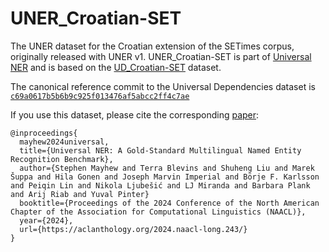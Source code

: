 # UNER_Croatian-SET

The UNER dataset for the Croatian extension of the SETimes corpus, originally released with UNER v1. UNER_Croatian-SET is part of [Universal NER](https://www.universalner.org/) and is based on the [UD_Croatian-SET](https://github.com/UniversalDependencies/UD_Croatian-SET) dataset.

The canonical reference commit to the Universal Dependencies dataset is [`c69a0617b5b6b9c925f013476af5abcc2ff4c7ae`](https://github.com/UniversalDependencies/UD_Croatian-SET/tree/c69a0617b5b6b9c925f013476af5abcc2ff4c7ae)

If you use this dataset, please cite the corresponding [paper](https://aclanthology.org/2024.naacl-long.243/):
```
@inproceedings{
  mayhew2024universal,
  title={Universal NER: A Gold-Standard Multilingual Named Entity Recognition Benchmark},
  author={Stephen Mayhew and Terra Blevins and Shuheng Liu and Marek Šuppa and Hila Gonen and Joseph Marvin Imperial and Börje F. Karlsson and Peiqin Lin and Nikola Ljubešić and LJ Miranda and Barbara Plank and Arij Riab and Yuval Pinter}
  booktitle={Proceedings of the 2024 Conference of the North American Chapter of the Association for Computational Linguistics (NAACL)},
  year={2024},
  url={https://aclanthology.org/2024.naacl-long.243/}
}
